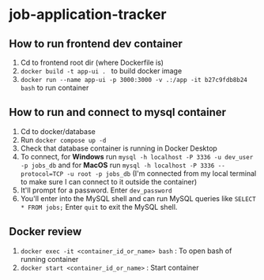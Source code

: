 # job-application-tracker

## How to run frontend dev container 
1. Cd to frontend root dir (where Dockerfile is)
2. ```docker build -t app-ui . ``` to build docker image
3. `docker run --name app-ui -p 3000:3000 -v .:/app -it b27c9fdb8b24 bash` to run container 

## How to run and connect to mysql container
1. Cd to docker/database
2. Run `docker compose up -d`
3. Check that database container is running in Docker Desktop
4. To connect, for **Windows** run `mysql -h localhost -P 3336 -u dev_user -p jobs_db` and for **MacOS** run `mysql -h localhost -P 3336 --protocol=TCP -u root -p jobs_db` (I'm connected from my local terminal to make sure I can connect to it outside the container)
5. It'll prompt for a password. Enter `dev_password`
6. You'll enter into the MySQL shell and can run MySQL queries like `SELECT * FROM jobs;` Enter `quit` to exit the MySQL shell.


## Docker review
1. `docker exec -it <container_id_or_name> bash` : To open bash of running container
2. `docker start <container_id_or_name>` : Start container 
